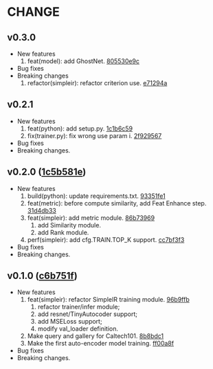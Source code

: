 
# CHANGE

## v0.3.0

* New features
  1. feat(model): add GhostNet. [805530e9c](https://github.com/zjykzj/SimpleIR/tree/805530e9c216e41cf612d4a659fb059444b669e1)
* Bug fixes
* Breaking changes
  1. refactor(simpleir): refactor criterion use. [e71294a](https://github.com/zjykzj/SimpleIR/tree/e71294a9e7423b7167436837e097561942349b4d)

## v0.2.1

* New features
  1. feat(python): add setup.py. [1c1b6c59](https://github.com/zjykzj/SimpleIR/tree/1c1b6c59d9e0b1deb217c42e8fbf2223e8d837a3)
  2. fix(trainer.py): fix wrong use param i. [2f929567](https://github.com/zjykzj/SimpleIR/tree/2f92956761d9905b04e5319678b56caa3e098b9f)
* Bug fixes
* Breaking changes.

## v0.2.0 ([1c5b581e](https://github.com/zjykzj/SimpleIR/tree/1c5b581e3d96c76364472dcce8448561288611c0))

* New features
  1. build(python): update requirements.txt. [93351fe1](https://github.com/zjykzj/SimpleIR/tree/93351fe1111a37b29909621de0ed5b012d592918)
  2. feat(metric): before compute similarity, add Feat Enhance step. [31d4db33](https://github.com/zjykzj/SimpleIR/tree/31d4db3324d5846185265e93746d3c190e4db4bd)
  3. feat(simpleir): add metric module. [86b73969](https://github.com/zjykzj/SimpleIR/tree/86b73969db156d2e150535edd9d4b2e19c11bbe1)
     1. add Similarity module.
     2. add Rank module.
  4. perf(simpleir): add cfg.TRAIN.TOP_K support. [cc7bf3f3](https://github.com/zjykzj/SimpleIR/tree/cc7bf3f3c073bdb480a5c78841d0b07c20e4f772)
* Bug fixes
* Breaking changes.

## v0.1.0 ([c6b751f](https://github.com/zjykzj/SimpleIR/commit/c6b751f56aeb977d0fdb9720eaa6f04441910abe))

* New features 
  1. feat(simpleir): refactor SimpleIR training module. [96b9ffb](https://github.com/zjykzj/SimpleIR/commit/96b9ffbd019587a340149956ccf5fa891d928d66)
     1. refactor trainer/infer module;
     2. add resnet/TinyAutocoder support;
     3. add MSELoss support;
     4. modify val_loader definition.
  2. Make query and gallery for Caltech101. [8b8bdc1](https://github.com/zjykzj/SimpleIR/commit/8b8bdc1034ac5e4317583d7cfe6a2133dac20f80)
  3. Make the first auto-encoder model training. [ff00a8f](https://github.com/zjykzj/SimpleIR/commit/ff00a8ff9fc26a91b81bfb91b8bef64f752f0c80)
* Bug fixes
* Breaking changes.
